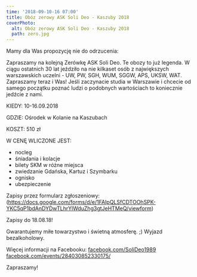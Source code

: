 ```yaml
---
time: '2018-09-10-16 07:00'
title: Obóz zerowy ASK Soli Deo - Kaszuby 2018
coverPhoto:
  alt: Obóz zerowy ASK Soli Deo - Kaszuby 2018
  path: zero.jpg
---
```

Mamy dla Was propozycję nie do odrzucenia: 

Zapraszamy na kolejną Zerówkę ASK Soli Deo. Te obozy to już legenda. W ciągu ostatnich 30 lat jeździło na nie kilkaset osób z największych warszawskich uczelni - UW, PW, SGH, WUM, SGGW, APS, UKSW, WAT. Zapraszamy teraz i Was! Jeśli zaczynacie studia w Warszawie i chcecie od samego początku poznać ludzi o podobnych wartościach to koniecznie jedźcie z nami. 

KIEDY:
10-16.09.2018

GDZIE:
Ośrodek w Kolanie na Kaszubach

KOSZT:
510 zł

W CENĘ WLICZONE JEST:
- nocleg
- śniadania i kolacje
- bilety SKM w różne miejsca
- zwiedzanie Gdańska, Kartuz i Szymbarku
- ognisko
- ubezpieczenie

Zapisy przez formularz zgłoszeniowy: 
(https://docs.google.com/forms/d/e/1FAIpQLSfCDTOOhSPK-YKC5qP1bdAnDYDwTLhrYlWduZhg3gtJeHTMeQ/viewform)

Zapisy do 18.08.18!

Gwarantujemy miłe towarzystwo i świetną atmosferę. ;) 
Wyjazd bezalkoholowy.

Więcej informacji na Facebooku:
[facebook.com/SoliDeo1989](http://facebook.com/SoliDeo1989/)
[facebook.com/events/284030852330175/](https://www.facebook.com/events/284030852330175/)

Zapraszamy!